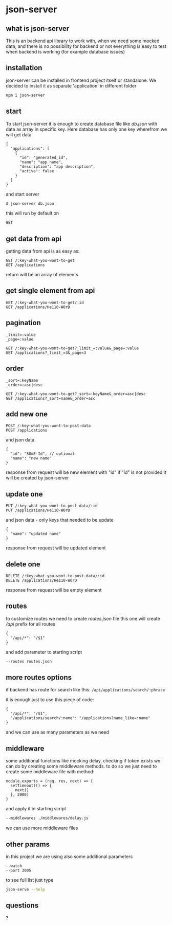 <!-- .slide: data-background="#330000" -->
# json-server


<!-- .slide: data-background="#330000" -->
## what is json-server

This is an backend api library to work with, when we need some mocked data, and there is no possibility for backend or not everything is easy to test when backend is working (for example database issues)


<!-- .slide: data-background="#330000" -->
## installation

json-server can be installed in frontend project itself or standalone. We decided to install it as separate 'application' in different folder

```bash
npm i json-server
```


<!-- .slide: data-background="#330000" -->
## start

To start json-server it is enough to create database file like _db.json_ with data as array in specific key. Here database has only one key wherefrom we will get data

```json[1,10|2,9|3-8]
{
  "applications": [
    {
      "id": "generated_id",
      "name": "app name",
      "description": "app description",
      "active": false
    }
  ]
}
```


<!-- .slide: data-background="#330000" -->
and start server

```bash
$ json-server db.json
```

this will run by default on 

```bash
GET 
```


<!-- .slide: data-background="#330000" -->
## get data from api

getting data from api is as easy as:

```bash[1|2]
GET /:key-what-you-wont-to-get
GET /applications
```

return will be an array of elements


<!-- .slide: data-background="#330000" -->
## get single element from api

```bash[1|2]
GET /:key-what-you-wont-to-get/:id
GET /applications/He110-W0rD
```


<!-- .slide: data-background="#330000" -->
## pagination

```bash[1|2|4|5]
_limit=:value
_page=:value

GET /:key-what-you-wont-to-get?_limit_=:value&_page=:value
GET /applications?_limit_=3&_page=3
```


<!-- .slide: data-background="#330000" -->
## order

```bash[1|2|4|5]
_sort=:keyName
_order=:asc|desc

GET /:key-what-you-wont-to-get?_sort=:keyName&_order=asc|desc
GET /applications?_sort=name&_order=asc
```


<!-- .slide: data-background="#330000" -->
## add new one

```bash[1|2]
POST /:key-what-you-wont-to-post-data
POST /applications
```

and json data

```json[1,4|2|3]
{
  "id": "S0mE-Id", // optional
  "name": "new name"
}
```

response from request will be new element with "id" if "id" is not provided it will be created by json-server


<!-- .slide: data-background="#330000" -->
## update one

```bash[1|2]
PUT /:key-what-you-wont-to-post-data/:id
PUT /applications/He110-W0rD
```

and json data - only keys that needed to be update

```json[1,3|2]
{
  "name": "updated name"
}
```

response from request will be updated element


<!-- .slide: data-background="#330000" -->
## delete one

```bash[1|2]
DELETE /:key-what-you-wont-to-post-data/:id
DELETE /applications/He110-W0rD
```

response from request will be empty element


<!-- .slide: data-background="#330000" -->
## routes

to customize routes we need to create _routes.json_ file
this one will create _/api_ prefix for all routes

```json[1,3|2]
{
  "/api/*": "/$1"
}
```

and add parameter to starting script

```bash
--routes routes.json
```


<!-- .slide: data-background="#330000" -->
## more routes options

if backend has route for search like this: `/api/applications/search/:phrase`

it is enough just to use this piece of code:

```json[3]
{
  "/api/*": "/$1",
  "/applications/search/:name": "/applications?name_like=:name"
}
```

and we can use as many parameters as we need


<!-- .slide: data-background="#330000" -->
## middleware

some additional functions like mocking delay, checking if token exists we can do by creating some middleware methods. to do so we just need to create some middleware file with method:

```js[1,5|2,4|3]
module.exports = (req, res, next) => {
  setTimeout(() => {
    next()
  }, 2000)
}
```

and apply it in starting script

```bash
--middlewares ./middlewares/delay.js
```

we can use more middleware files


<!-- .slide: data-background="#330000" -->
## other params

in this project we are using also some additional parameters

```bash[1|2]
--watch
--port 3005
```

to see full list just type

```bash
json-serve --help
```


<!-- .slide: data-background="#330000" -->
## questions

?

